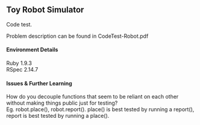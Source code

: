 ## Toy Robot Simulator

Code test.

Problem description can be found in CodeTest-Robot.pdf

#### Environment Details

Ruby 1.9.3  
RSpec 2.14.7  

#### Issues & Further Learning

How do you decouple functions that seem to be reliant on each other without making things public just for testing?  
Eg. robot.place(), robot.report(). place() is best tested by running a report(), report is best tested by running a place().